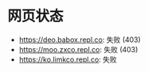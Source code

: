 # 网页状态
- https://deo.babox.repl.co: 失败 (403)
- https://moo.zxco.repl.co: 失败 (403)
- https://ko.limkco.repl.co: 失败
